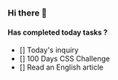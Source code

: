 ### Hi there 👋

#### Has completed today tasks ?

- [] Today's inquiry
- [] 100 Days CSS Challenge
- [] Read an English article
